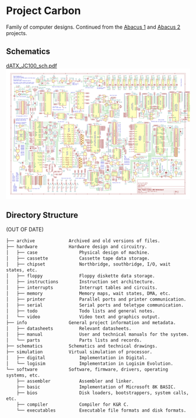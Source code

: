 # Project Carbon

Family of computer designs.
Continued from the [Abacus 1](https://github.com/Julesc013/abacus-1) and [Abacus 2](https://github.com/Julesc013/abacus-2) projects.

## Schematics
[dATX_JC100_sch.pdf](https://github.com/Julesc013/project-carbon/blob/main/schematics/dATX_JC100_sch.pdf)
![dATX_JC100_sch_rev0.png](https://github.com/Julesc013/project-carbon/blob/main/schematics/dATX_JC100_sch_rev0.png)

## Directory Structure
(OUT OF DATE)
```
├── archive             Archived and old versions of files.
├── hardware            Hardware design and circuitry.
│   ├── case                Physical design of machine.
│   ├── cassette            Cassette tape data storage.
│   ├── chipset             Northbridge, southbridge, I/O, wait states, etc.
│   ├── floppy              Floppy diskette data storage.
│   ├── instructions        Instruction set architecture.
│   ├── interrupts          Interrupt tables and circuits.
│   ├── memory              Memory maps, wait states, DMA, etc.
│   ├── printer             Parallel ports and printer communication.
│   ├── serial              Serial ports and teletype communication.
│   ├── todo                Todo lists and general notes.
│   └── video               Video text and graphics output.
├── info                General project information and metadata.
│   ├── datasheets          Relevant datasheets.
│   ├── manual              User and technical manuals for the system.
│   └── parts               Parts lists and records.
├── schematics          Schematics and technical drawings.
├── simulation          Virtual simulation of processor.
│   ├── digital             Implementation in Digital.
│   └── logisim             Implementation in Logisim Evolution.   
└── software            Software, firmware, drivers, operating systems, etc.
    ├── assembler           Assembler and linker.
    ├── basic               Implementation of Microsoft 8K BASIC.
    ├── bios                Disk loaders, bootstrappers, system calls, etc.
    ├── compiler            Compiler for K&R C.
    └── executables         Executable file formats and disk formats.
```

